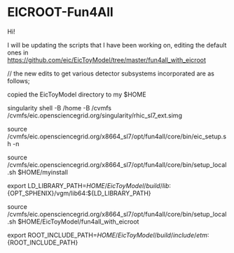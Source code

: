 # EICROOT-Fun4All

Hi!

I will be updating the scripts that I have been working on, editing the default ones in https://github.com/eic/EicToyModel/tree/master/fun4all_with_eicroot

// the new edits to get various detector subsystems incorporated are as follows;

copied the EicToyModel directory to my $HOME

singularity shell -B /home  -B /cvmfs /cvmfs/eic.opensciencegrid.org/singularity/rhic_sl7_ext.simg

source /cvmfs/eic.opensciencegrid.org/x8664_sl7/opt/fun4all/core/bin/eic_setup.sh -n

source /cvmfs/eic.opensciencegrid.org/x8664_sl7/opt/fun4all/core/bin/setup_local.sh $HOME/myinstall

export LD_LIBRARY_PATH=$HOME/EicToyModel/build/lib:${OPT_SPHENIX}/vgm/lib64:${LD_LIBRARY_PATH}

source /cvmfs/eic.opensciencegrid.org/x8664_sl7/opt/fun4all/core/bin/setup_local.sh $HOME/EicToyModel/fun4all_with_eicroot

export ROOT_INCLUDE_PATH=$HOME/EicToyModel/build/include/etm:${ROOT_INCLUDE_PATH}






